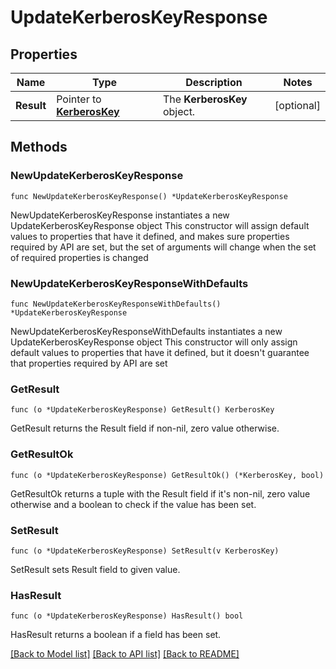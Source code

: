 # UpdateKerberosKeyResponse

## Properties

Name | Type | Description | Notes
------------ | ------------- | ------------- | -------------
**Result** | Pointer to [**KerberosKey**](KerberosKey.md) | The __KerberosKey__ object. | [optional] 

## Methods

### NewUpdateKerberosKeyResponse

`func NewUpdateKerberosKeyResponse() *UpdateKerberosKeyResponse`

NewUpdateKerberosKeyResponse instantiates a new UpdateKerberosKeyResponse object
This constructor will assign default values to properties that have it defined,
and makes sure properties required by API are set, but the set of arguments
will change when the set of required properties is changed

### NewUpdateKerberosKeyResponseWithDefaults

`func NewUpdateKerberosKeyResponseWithDefaults() *UpdateKerberosKeyResponse`

NewUpdateKerberosKeyResponseWithDefaults instantiates a new UpdateKerberosKeyResponse object
This constructor will only assign default values to properties that have it defined,
but it doesn't guarantee that properties required by API are set

### GetResult

`func (o *UpdateKerberosKeyResponse) GetResult() KerberosKey`

GetResult returns the Result field if non-nil, zero value otherwise.

### GetResultOk

`func (o *UpdateKerberosKeyResponse) GetResultOk() (*KerberosKey, bool)`

GetResultOk returns a tuple with the Result field if it's non-nil, zero value otherwise
and a boolean to check if the value has been set.

### SetResult

`func (o *UpdateKerberosKeyResponse) SetResult(v KerberosKey)`

SetResult sets Result field to given value.

### HasResult

`func (o *UpdateKerberosKeyResponse) HasResult() bool`

HasResult returns a boolean if a field has been set.


[[Back to Model list]](../README.md#documentation-for-models) [[Back to API list]](../README.md#documentation-for-api-endpoints) [[Back to README]](../README.md)


